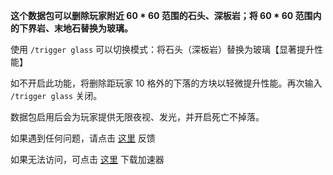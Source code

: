 **这个数据包可以删除玩家附近 60 * 60 范围的石头、深板岩；将 60 * 60 范围内的下界岩、末地石替换为玻璃。**

使用 `/trigger glass` 可以切换模式：将石头（深板岩）替换为玻璃【显著提升性能】

如不开启此功能，将删除距玩家 10 格外的下落的方块以轻微提升性能。再次输入 `/trigger glass` 关闭。

数据包启用后会为玩家提供无限夜视、发光，并开启死亡不掉落。

如果遇到任何问题，请点击 [这里](https://github.com/WhiteElephant-abc/stone-disappearance/issues/new) 反馈

如果无法访问，可点击 [这里](https://steampp.net/) 下载加速器
